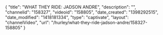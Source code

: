 {
    "title": "WHAT THEY RIDE: JADSON ANDRE",
    "description": "",
    "channelid": "158327",
    "videoid": "158805",
    "date_created": "1398292515",
    "date_modified": "1418181334",
    "type": "captivate",
    "layout": "channelVideo",
    "url": "\/hurley\/what-they-ride-jadson-andre\/158327-158805"
}
